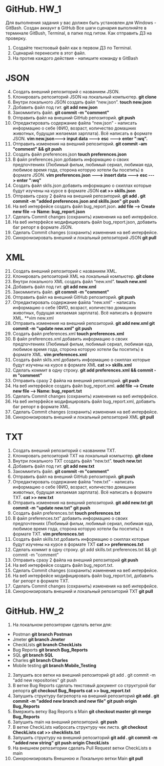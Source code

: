 # GitHub. HW_1
Для выполнения задания у вас должен быть установлен для Windows - GitBash.
Создан аккаунт в GitHub
Все шаги сценария выполняйте в терминале GitBush, Terminal, в папке под гитом.
Как отправить ДЗ на проверку.
 1. Создайте текстоовый файл как в первом ДЗ по Terminal.
 2. Сценарий перенесите в этот файл.
 3. На против каждого действия - напишите команду в GitBash
 
# JSON
 4. Создать внешний репозиторий c названием JSON.
 5. Клонировать репозиторий JSON на локальный компьютер. **git clone** 
 6. Внутри локального JSON создать файл “new.json”. **touch new.json**
 7. Добавить файл под гит. **git add new.json**
 8. Закоммитить файл. **git commit -m "comment"**
 9. Отправить файл на внешний GitHub репозиторий. **git push**
 10. Отредактировать содержание файла “new.json” - написать информацию о себе (ФИО, возраст, количество домашних животных, будущая желаемая зарплата). Всё написать в формате JSON.
**vim new.json---> input data ---> esc ---> enter ":wq".**
 11. Отправить изменения на внешний репозиторий. **git commit -am "comment" && git push**
 12. Создать файл preferences.json **touch preferences.json**
 13. В файл preferences.json добавить информацию о своих предпочтениях (Любимый фильм, любимый сериал, любимая еда, любимое время года, сторона которую хотели бы посетить) в формате JSON. **vim preferences.json ---> insert data ---> esc ---> enter ":wq"**
 14. Создать файл sklls.json добавить информацию о скиллах которые будут изучены на курсе в формате JSON **cat >> skills.json**
 15. Отправить сразу 2 файла на внешний репозиторий. 
**git add .
git commit -m "added preferences.json and skills.json"
git push**
 16. На веб интерфейсе создать файл bug_report.json. **add file --> Create new file --> Name: bug_report.json**
 17. Сделать Commit changes (сохранить) изменения на веб интерфейсе.
 18. На веб интерфейсе модифицировать файл bug_report.json, добавить баг репорт в формате JSON.
 19. Сделать Commit changes (сохранить) изменения на веб интерфейсе.
 20. Синхронизировать внешний и локальный репозиторий JSON **git pull**

# XML
 21. Создать внешний репозиторий c названием XML.
 22. Клонировать репозиторий XML на локальный компьютер. **git clone**
 23. Внутри локального XML создать файл “new.xml”. **touch new.xml**
 24. Добавить файл под гит. **git add new.xml**
 25. Закоммитить файл. **git commit -m "comment"**
 26. Отправить файл на внешний GitHub репозиторий. **git push**
 27. Отредактировать содержание файла “new.xml” - написать информацию о себе (ФИО, возраст, количество домашних животных, будущая желаемая зарплата). Всё написать в формате XML. **vim new.xml
 28. Отправить изменения на внешний репозиторий. 
**git add new.xml
git commit -m "update new.xml"
git push**
 29. Создать файл preferences.xml **touch preferences.xml**
 30. В файл preferences.xml добавить информацию о своих предпочтениях (Любимый фильм, любимый сериал, любимая еда, любимое время года, сторона которую хотели бы посетить) в формате XML. **vim preferences.xml**
 31. Создать файл sklls.xml добавить информацию о скиллах которые будут изучены на курсе в формате XML **cat >> skills.xml**
 32. Сделать коммит в одну строку. **git add preferences.xml && commit -m "comment"**
 33. Отправить сразу 2 файла на внешний репозиторий. **git push**
 34. На веб интерфейсе создать файл bug_report.xml. **add file --> Create new file --> Name: bug_report.txt**
 35. Сделать Commit changes (сохранить) изменения на веб интерфейсе.
 36. На веб интерфейсе модифицировать файл bug_report.xml, добавить баг репорт в формате XML.
 37. Сделать Commit changes (сохранить) изменения на веб интерфейсе.
 38. Синхронизировать внешний и локальный репозиторий XML **git pull**

# TXT
 1. Создать внешний репозиторий c названием TXT.
 2. Клонировать репозиторий TXT на локальный компьютер. **git clone**
 3. Внутри локального TXT создать файл “new.txt”. **touch new.txt**
 4. Добавить файл под гит. **git add new.txt**
 5. Закоммитить файл. **git commit -m "comment"**
 6. Отправить файл на внешний GitHub репозиторий. **git push**
 7. Отредактировать содержание файла “new.txt” - написать информацию о себе (ФИО, возраст, количество домашних животных, будущая желаемая зарплата). Всё написать в формате TXT.  **cat >> new.txt**
8. Отправить изменения на внешний репозиторий. 
**git add new.txt
git commit -m "update new.txt"
git push**
 9. Создать файл preferences.txt **touch preferences.txt**
 10. В файл preferences.txt” добавить информацию о своих предпочтениях (Любимый фильм, любимый сериал, любимая еда, любимое время года, сторона которую хотели бы посетить) в формате TXT. **vim preferences.txt**
11. Создать файл skills.txt добавить информацию о скиллах которые будут изучены на курсе в формате TXT **cat  >> preferences.txt**
 12. Сделать коммит в одну строку.  git add skills.txt preferences.txt && git commit -m "comment"
 13. Отправить сразу 2 файла на внешний репозиторий **git push**
 14. На веб интерфейсе создать файл bug_report.txt.
 15. Сделать Commit changes (сохранить) изменения на веб интерфейсе.
 16. На веб интерфейсе модифицировать файл bug_report.txt, добавить баг репорт в формате TXT.
 17. Сделать Commit changes (сохранить) изменения на веб интерфейсе.
 18. Синхронизировать внешний и локальный репозиторий TXT **git pull**
 
 # GitHub. HW_2
 1. На локальном репозитории сделать ветки для:
- Postman **git branch Postman**
- Jmeter **git branch Jmeter**
- CheckLists **git branch CheckLists**
- Bug Reports **git branch Bug_Reports**
- SQL **git branch SQL**
- Charles **git branch Charles**
- Mobile testing **git branch Mobile_Testing**

2. Запушить все ветки на внешний репозиторий
git add .
git commit -m "add new repositories"
git push
3. В ветке Bug Reports сделать текстовый документ со структурой баг репорта
**git checkout Bug_Reports
cat >> bug_report.txt**
4. Запушить структуру багрепорта на внешний репозиторий
**git add .
git commit -m "added new branch and new file"
git push origin Bug_Reports**
5. Вмержить ветку Bag Reports в Main
**git checkout master
git merge Bug_Reports**
6. Запушить main на внешний репозиторий. **git push**
7. В ветке CheckLists набросать структуру чек листа.
**git checkout CheckLists
cat >> checklists.txt**
8. Запушить структуру на внешний репозиторий
**git add .
git commit -m "added new string"
git push origin CheckLists**
9. На внешнем репозитории сделать Pull Request ветки CheckLists в main
10. Синхронизировать Внешнюю и Локальную ветки Main **git pull**
